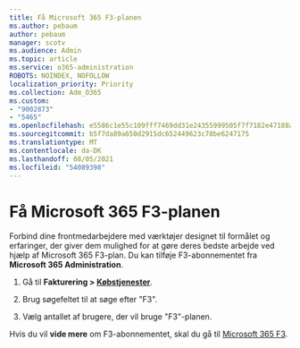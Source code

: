 ```yaml
---
title: Få Microsoft 365 F3-planen
ms.author: pebaum
author: pebaum
manager: scotv
ms.audience: Admin
ms.topic: article
ms.service: o365-administration
ROBOTS: NOINDEX, NOFOLLOW
localization_priority: Priority
ms.collection: Adm_O365
ms.custom:
- "9002873"
- "5465"
ms.openlocfilehash: e5586c1e55c109fff7469dd31e24355999505f7f7182e47188af10db1b8bd772
ms.sourcegitcommit: b5f7da89a650d2915dc652449623c78be6247175
ms.translationtype: MT
ms.contentlocale: da-DK
ms.lasthandoff: 08/05/2021
ms.locfileid: "54089398"
---
```

# <a name="get-the-microsoft-365-f3-plan"></a>Få Microsoft 365 F3-planen

Forbind dine frontmedarbejdere med værktøjer designet til formålet og erfaringer, der giver dem mulighed for at gøre deres bedste arbejde ved hjælp af Microsoft 365 F3-plan. Du kan tilføje F3-abonnementet fra **Microsoft 365 Administration**.

1. Gå til **Fakturering > [Købstjenester](https://go.microsoft.com/fwlink/p/?linkid=868433)**.

2. Brug søgefeltet til at søge efter "F3".

3. Vælg antallet af brugere, der vil bruge "F3"-planen.

Hvis du vil **vide mere** om F3-abonnementet, skal du gå til [Microsoft 365 F3](https://www.microsoft.com/microsoft-365/microsoft-365-enterprise-f3?activetab=pivot%3aoverviewtab).
